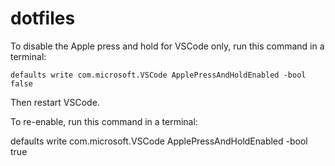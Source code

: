 # dotfiles

To disable the Apple press and hold for VSCode only, run this command in a terminal:

```
defaults write com.microsoft.VSCode ApplePressAndHoldEnabled -bool false
```
Then restart VSCode.

To re-enable, run this command in a terminal:

defaults write com.microsoft.VSCode ApplePressAndHoldEnabled -bool true

